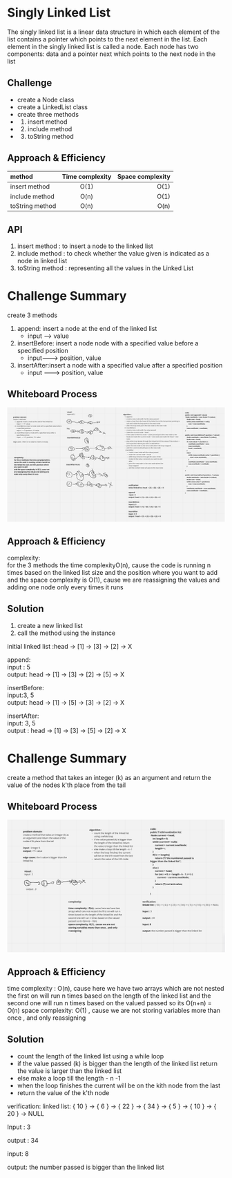 # Singly Linked List

The singly linked list is a linear data structure in which each element of the list contains a pointer which points to the next element in the list. Each element in the singly linked list is called a node. Each node has two components: data and a pointer next which points to the next node in the list

## Challenge

- create a Node class
- create a LinkedList class
- create three methods 
- 1. insert method 
- 2. include method 
- 3. toString method 

## Approach & Efficiency

| method       | Time complexity  | Space complexity |
| :---        |    :----:   | ---: |
|insert method|O(1)|O(1)|
|include method|O(n)|O(1)|
|toString method|O(n)|O(n)|

## API
<!-- Description of each method publicly available to your Linked List -->
1. insert method : to insert a node to the linked list
2. include method : to check whether the value given is indicated as a node in linked list
3. toString method :  representing all the values in the Linked List

# Challenge Summary

create 3 methods
1. append: insert a node at the end of the linked list
   - input --> <T> value
2. insertBefore: insert a node node with a specified value before a specified position                  
   - input---> <T>position, <T>value
3. insertAfter:insert a node with a specified value after a specified position
   - input ---> <T> position, <T> value

## Whiteboard Process
![whiteboard](whiteboards/linkedList.png)

## Approach & Efficiency

complexity:  
for the 3 methods the time complexityO(n), cause the code is running n times based on the linked list size and the position where you want to add
and the space complexity is O(1), cause we are reassigning the values and adding one node only every times it runs

## Solution

1. create a new linked list 
2. call the method using the instance 

initial linked list :head -> [1] -> [3] -> [2] -> X  

append:  
 input : 5  
output: head -> [1] -> [3] -> [2] -> [5] -> X

insertBefore:  
input:3, 5  
output: head -> [1] -> [5] -> [3] -> [2] -> X

insertAfter:  
input: 3, 5  
output : head -> [1] -> [3] -> [5] -> [2] -> X

# Challenge Summary

create a method that takes an integer (k) as an argument and return the value of the nodes k'th place from the tail

## Whiteboard Process
![whiteboard](whiteboards/linkedList2.png)

## Approach & Efficiency

time complexity : O(n), cause here we have two arrays which are not nested the first on will run n times based on the length of the linked list and the second one will run n times based on the valued passed so its O(n+n) = O(n)
space complexity: O(1) , cause we are not storing variables more than once , and only reassigning 

## Solution

- count the length of the linked list using a while loop
- if the value passed (k) is bigger than the length of the linked list return the value is larger than the linked list
- else make a loop till the length - n -1
- when the loop finishes the current will be on the kith node from the last
- return the value of the k'th node

verification:
linked list: { 10 } -> { 6 } -> { 22 } -> { 34 } -> { 5 } -> { 10 } -> { 20 } -> NULL

Input : 3

output : 34

input: 8

output: the number passed is bigger than the linked list